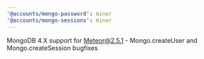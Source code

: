 ```yaml
---
'@accounts/mongo-password': minor
'@accounts/mongo-sessions': minor
---
```


MongoDB 4.X support for Meteor@2.5.1 - Mongo.createUser and Mongo.createSession bugfixes

